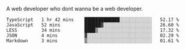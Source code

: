 A web developer who dont wanna be a web developer.

<!--START_SECTION:waka-->

```text
TypeScript   1 hr 42 mins    █████████████░░░░░░░░░░░░   52.17 %
JavaScript   52 mins         ██████▓░░░░░░░░░░░░░░░░░░   26.60 %
LESS         34 mins         ████▒░░░░░░░░░░░░░░░░░░░░   17.32 %
JSON         4 mins          ▓░░░░░░░░░░░░░░░░░░░░░░░░   02.29 %
Markdown     3 mins          ▒░░░░░░░░░░░░░░░░░░░░░░░░   01.61 %
```

<!--END_SECTION:waka-->
